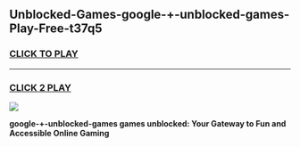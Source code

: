 
## Unblocked-Games-google-+-unblocked-games-Play-Free-t37q5
<h3>
<a href="https://premium76.site?title=google-+-unblocked-games&ref=23A">CLICK TO PLAY</a></h3>
<hr>

<h3>
<a href="https://premium76.site?title=google-+-unblocked-games&ref=23A">CLICK 2 PLAY</a>
  
</h3>

<a href="https://premium76.site?title=google-+-unblocked-games&ref=23A"><img src="https://clearcache.store/games.png"></a>


**google-+-unblocked-games games unblocked: Your Gateway to Fun and Accessible Online Gaming**
